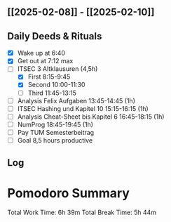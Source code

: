 ## [[2025-02-08]] - [[2025-02-10]]

## Daily Deeds & Rituals
- [x] Wake up at 6:40 
- [x] Get out at 7:12 max
- [ ] ITSEC 3 Altklausuren (4,5h)
	- [x] First 8:15-9:45
	- [x] Second 10:00-11:30
	- [ ] Third 11:45-13:15
- [ ] Analysis Felix Aufgaben  13:45-14:45 (1h)
- [ ] ITSEC Hashing und Kapitel 10  15:15-16:15 (1h)
- [ ] Analysis Cheat-Sheet bis Kapitel 6  16:45-18:15 (1h)
- [ ] NumProg  18:45-19:45 (1h)
- [ ] Pay TUM Semesterbeitrag
- [ ] Goal 8,5 hours productive
## Log
# Pomodoro Summary

Total Work Time: 6h 39m
Total Break Time: 5h 44m
